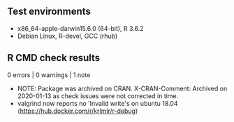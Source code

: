 ## Test environments
* x86_64-apple-darwin15.6.0 (64-bit), R 3.6.2
* Debian Linux, R-devel, GCC (rhub)

## R CMD check results

0 errors | 0 warnings | 1 note

* NOTE: Package was archived on CRAN. X-CRAN-Comment: Archived on 2020-01-13 as check issues were not corrected in time.
* valgrind now reports no 'Invalid write's on ubuntu 18.04 (https://hub.docker.com/r/krlmlr/r-debug)
